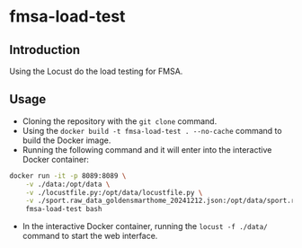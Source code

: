 # fmsa-load-test

## Introduction

Using the Locust do the load testing for FMSA.

## Usage

- Cloning the repository with the `git clone` command.
- Using the `docker build -t fmsa-load-test . --no-cache` command to build the Docker image.
- Running the following command and it will enter into the interactive Docker container:

```bash
docker run -it -p 8089:8089 \
    -v ./data:/opt/data \
    -v ./locustfile.py:/opt/data/locustfile.py \
    -v ./sport.raw_data_goldensmarthome_20241212.json:/opt/data/sport.raw_data_goldensmarthome_20241212.json \
    fmsa-load-test bash
```

- In the interactive Docker container, running the `locust -f ./data/` command to start the web interface.
